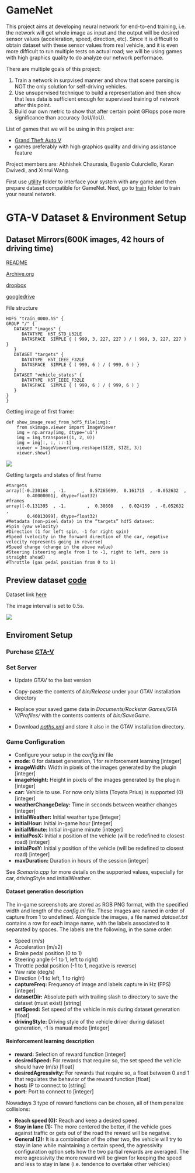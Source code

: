 # GameNet

This project aims at developing neural network for end-to-end training, i.e. the network will get whole image as input and the output will be desired sensor values (acceleration, speed, direction, etc).
Since it is difficult to obtain dataset with these sensor values from real vehicle, and it is even more difficult to run multiple tests on actual road; we will be using games with high graphics quality to do analyze our network performace.

There are multiple goals of this project:

1. Train a network in surpvised manner and show that scene parsing is NOT the only solution for self-driving vehicles.
2. Use unsupervised technique to build a representation and then show that less data is sufficient enough for supervised training of network after this point.
3. Build our own metric to show that after certain point GFlops pose more significance than accuracy (IoU/iIoU).

List of games that we will be using in this project are:
+ [Grand Theft Auto V](http://www.rockstargames.com/V/)
+ games preferably with high graphics quality and driving assistance feature

Project members are: Abhishek Chaurasia, Eugenio Culurciello, Karan Dwivedi, and Xinrui Wang.

First use [utility](utils) folder to interface your system with any game and then prepare dataset compatible for GameNet.
Next, go to [train](train) folder to train your  neural network.

# GTA-V Dataset & Environment Setup
## Dataset Mirrors(600K images, 42 hours of driving time)
[README](https://docs.google.com/document/d/1c3upen7NsvkAwgxTC9rhAZJr75Zkn3EP2FVf1Ailqww/edit)

[Archive.org](https://archive.org/details/deepdrive-baseline-uint8)

[dropbox](https://www.dropbox.com/s/b6ox0k1w42cn3ca/gtav-42-hours-uint8.tar.gz?dl=0)

[googledrive](https://drive.google.com/drive/folders/0B2UgaM91sqeAWGZVaDdmaGs2cmM)

File structure
```
HDF5 "train_0000.h5" {
GROUP "/" {
   DATASET "images" {
      DATATYPE  H5T_STD_U32LE
      DATASPACE  SIMPLE { ( 999, 3, 227, 227 ) / ( 999, 3, 227, 227 ) }
   }
   DATASET "targets" {
      DATATYPE  H5T_IEEE_F32LE
      DATASPACE  SIMPLE { ( 999, 6 ) / ( 999, 6 ) }
   }
   DATASET "vehicle_states" {
      DATATYPE  H5T_IEEE_F32LE
      DATASPACE  SIMPLE { ( 999, 6 ) / ( 999, 6 ) }
   }
}
}
```
Getting image of first frame:
```
def show_image_read_from_hdf5_file(img):
    from skimage.viewer import ImageViewer
    img = np.array(img, dtype='u1')
    img = img.transpose((1, 2, 0))
    img = img[:, :, ::-1]
    viewer = ImageViewer(img.reshape(SIZE, SIZE, 3))
    viewer.show()
```
![](https://github.com/wang3303/GTA-V/blob/master/sample.png)

Getting targets and states of first frame
```
#targets
array([-0.230168  , -1.      ,  0.57265699,  0.161715  , -0.052632  ,  
        0.40000001], dtype=float32)
#frames
array([-0.131395  , -1.        ,  0.38608   ,  0.024159  , -0.052632  ,
        0.46013099], dtype=float32)
#Metadata (non-pixel data) in the “targets” hdf5 dataset:
#Spin (yaw velocity)
#Direction (1 for left spin, -1 for right spin)
#Speed (velocity in the forward direction of the car, negative velocity represents going in reverse)
#Speed change (change in the above value)
#Steering (steering angle from 1 to -1, right to left, zero is straight ahead)
#Throttle (gas pedal position from 0 to 1)
```

## Preview dataset [code](https://github.com/wang3303/GTA-V/blob/master/preview_dataset.py)

Dataset link [here](https://drive.google.com/drive/folders/0B2UgaM91sqeAWGZVaDdmaGs2cmM)

The image interval is set to 0.5s.

![](https://github.com/wang3303/GTA-V/blob/master/preview.png)

## Enviroment Setup
### Purchase [GTA-V](http://www.rockstargames.com/V/)
### Set Server
* Update GTAV to the last version 

* Copy-paste the contents of *bin/Release* under your GTAV installation directory 

* Replace your saved game data in *Documents/Rockstar Games/GTA V/Profiles/* with the contents contents of *bin/SaveGame*. 

* Download *[paths.xml](https://drive.google.com/open?id=0Bzh5djJlCOmMOTA1RVlOXzZ5dEk)* and store it also in the GTAV installation directory. 
### Game Configuration
* Configure your setup in the *config.ini* file
* **mode:** 0 for dataset generation, 1 for reinforcement learning [integer]
* **imageWidth:** Width in pixels of the images generated by the plugin [integer]
* **imageHeight:** Height in pixels of the images generated by the plugin [integer]
* **car:** Vehicle to use. For now only blista (Toyota Prius) is supported (0) [integer]
* **weatherChangeDelay:** Time in seconds between weather changes [integer]
* **initialWeather:** Initial weather type [integer]
* **initialHour:** Initial in-game hour [integer]
* **initialMinute:** Initial in-game minute [integer]
* **initialPosX:** Initial x position of the vehicle (will be redefined to closest road) [integer]
* **initialPosY:** Initial y position of the vehicle (will be redefined to closest road) [integer]
* **maxDuration:** Duration in hours of the session [integer]

See *Scenario.cpp* for more details on the supported values, especially for car, drivingStyle and initialWeather.
#### Dataset generation description
The in-game screenshots are stored as RGB PNG format, with the specified width and length of the *config.ini* file. These images are named in order of capture from 1 to undefined. Alongside the images, a file named *dataset.txt* contains a row for each image name, with the labels associated to it separated by spaces. The labels are the following, in the same order:

* Speed (m/s)
* Acceleration (m/s2)
* Brake pedal position (0 to 1)
* Steering angle (-1 to 1, left to right)
* Throttle pedal position (-1 to 1, negative is reverse)
* Yaw rate (deg/s)
* Direction (-1 to left, 1 to right)
* **captureFreq:** Frequency of image and labels capture in Hz (FPS) [integer]
* **datasetDir:** Absolute path with trailing slash to directory to save the dataset (must exist) [string]
* **setSpeed:** Set speed of the vehicle in m/s during dataset generation [float]
* **drivingStyle:** Driving style of the vehicle driver during dataset generation, -1 is manual mode [integer]

#### Reinforcement learning description
* **reward:** Selection of reward function [integer]
* **desiredSpeed:** For rewards that require so, the set speed the vehicle should have (m/s) [float]
* **desiredAgressivity:** For rewards that require so, a float between 0 and 1 that regulates the behavior of the reward function [float]
* **host:** IP to connect to [string]
* **port:** Port to connect to [integer]

Nowadays 3 type of reward functions can be chosen, all of them penalize collisions:
* **Reach speed (0):** Reach and keep a desired speed.
* **Stay in lane (1):** The more centered the better, if the vehicle goes against traffic or gets out of the road the reward will be negative.
* **General (2):** It is a combination of the other two, the vehicle will try to stay in lane while maintaining a certain speed, the agressivity configuration option sets how the two partial rewards are averaged. The more agressivity the more reward will be given for keeping the speed and less to stay in lane (i.e. tendence to overtake other vehicles)
